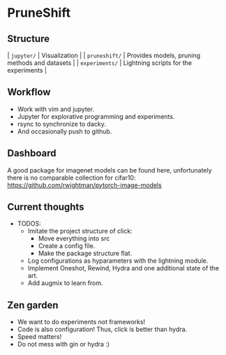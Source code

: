 # PruneShift

## Structure

| `jupyter/` | Visualization |
| `pruneshift/` | Provides models, pruning methods and datasets |
| `experiments/` | Lightning scripts for the experiments |

## Workflow
 - Work with vim and jupyter.
 - Jupyter for explorative programming and experiments.
 - rsync to synchronize to dacky.
 - And occasionally push to github.

## Dashboard
A good package for imagenet models can be found here, unfortunately there is no comparable collection for cifar10:
    https://github.com/rwightman/pytorch-image-models

## Current thoughts
- TODOS:
    - Imitate the project structure of click:
        - Move everything into src
        - Create a config file.
        - Make the package structure flat.
    - Log configurations as hyparameters with the lightning module.
    - Implement Oneshot, Rewind, Hydra and one additional state of the art.
    - Add augmix to learn from.


## Zen garden
- We want to do experiments not frameworks!
- Code is also configuration! Thus, click is better than hydra.
- Speed matters!
- Do not mess with gin or hydra :)
